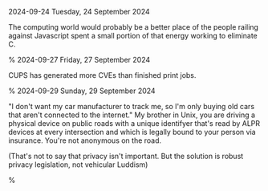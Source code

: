 2024-09-24 Tuesday, 24 September 2024

The computing world would probably be a better place of the people railing against Javascript spent a small portion of that energy working to eliminate C. 

%
2024-09-27 Friday, 27 September 2024

CUPS has generated more CVEs than finished print jobs.

%
2024-09-29 Sunday, 29 September 2024

"I don't want my car manufacturer to track me, so I'm only buying old cars that aren't connected to the internet." My brother in Unix, you are driving a physical device on public roads with a unique identifyer that's read by ALPR devices at every intersection and which is legally bound to your person via insurance. You're not anonymous on the road. 

(That's not to say that privacy isn't important. But the solution is robust privacy legislation, not vehicular Luddism)

%
